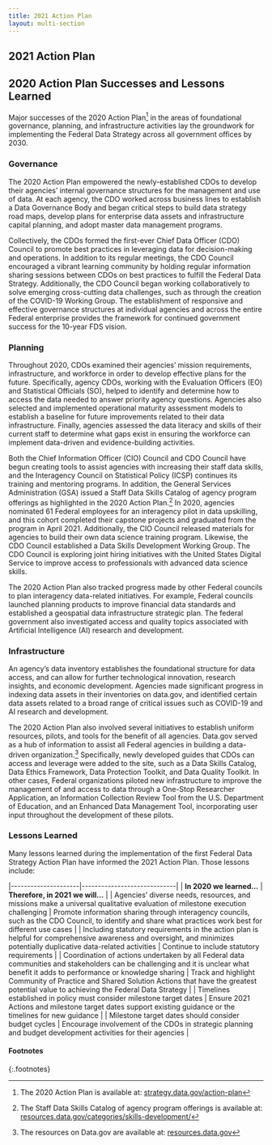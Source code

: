 ```yaml
---
title: 2021 Action Plan
layout: multi-section
---
```


<section class="usa-section">
<div class="usa-grid" markdown="1">


# 2021 Action Plan

## 2020 Action Plan Successes and Lessons Learned

Major successes of the 2020 Action Plan[^1] in the areas of foundational governance, planning, and infrastructure activities lay the groundwork for implementing the Federal Data Strategy across all government offices by 2030. 

### Governance

The 2020 Action Plan empowered the newly-established CDOs to develop their agencies’ internal governance structures for the management and use of data. At each agency, the CDO worked across business lines to establish a Data Governance Body and began critical steps to build data strategy road maps, develop plans for enterprise data assets and infrastructure capital planning, and adopt master data management programs.

Collectively, the CDOs formed the first-ever Chief Data Officer (CDO) Council to promote best practices in leveraging data for decision-making and operations. In addition to its regular meetings, the CDO Council encouraged a vibrant learning community by holding regular information sharing sessions between CDOs on best practices to fulfill the Federal Data Strategy. Additionally, the CDO Council began working collaboratively to solve emerging cross-cutting data challenges, such as through the creation of the COVID-19 Working Group. The establishment of responsive and effective governance structures at individual agencies and across the entire Federal enterprise provides the framework for continued government success for the 10-year FDS vision. 

### Planning

Throughout 2020, CDOs examined their agencies’ mission requirements, infrastructure, and workforce in order to develop effective plans for the future. Specifically, agency CDOs, working with the Evaluation Officers (EO) and Statistical Officials (SO), helped to identify and determine how to access the data needed to answer priority agency questions. Agencies also selected and implemented operational maturity assessment models to establish a baseline for future improvements related to their data infrastructure. Finally, agencies assessed the data literacy and skills of their current staff to determine what gaps exist in ensuring the workforce can implement data-driven and evidence-building activities.

Both the Chief Information Officer (CIO) Council and CDO Council have begun creating tools to assist agencies with increasing their staff data skills, and the Interagency Council on Statistical Policy (ICSP) continues its training and mentoring programs. In addition, the General Services Administration (GSA) issued a Staff Data Skills Catalog of agency program offerings as highlighted in the 2020 Action Plan.[^2] In 2020, agencies nominated 61 Federal employees for an interagency pilot in data upskilling, and this cohort completed their capstone projects and graduated from the program in April 2021. Additionally, the CIO Council released materials for agencies to build their own data science training program. Likewise, the CDO Council established a Data Skills Development Working Group. The CDO Council is exploring joint hiring initiatives with the United States Digital Service to improve access to professionals with advanced data science skills.

The 2020 Action Plan also tracked progress made by other Federal councils to plan interagency data-related initiatives. For example, Federal councils launched planning products to improve financial data standards and established a geospatial data infrastructure strategic plan. The federal government also investigated access and quality topics associated with Artificial Intelligence (AI) research and development.

### Infrastructure 

An agency’s data inventory establishes the foundational structure for data access, and can allow for further technological innovation, research insights, and economic development. Agencies made significant progress in indexing data assets in their inventories on data.gov, and identified certain data assets related to a broad range of critical issues such as COVID-19 and AI research and development.

The 2020 Action Plan also involved several initiatives to establish uniform resources, pilots, and tools for the benefit of all agencies. Data.gov served as a hub of information to assist all Federal agencies in building a data-driven organization.[^3] Specifically, newly developed guides that CDOs can access and leverage were added to the site, such as a Data Skills Catalog, Data Ethics Framework, Data Protection Toolkit, and Data Quality Toolkit. In other cases, Federal organizations piloted new infrastructure to improve the management of and access to data through a One-Stop Researcher Application, an Information Collection Review Tool from the U.S. Department of Education, and an Enhanced Data Management Tool, incorporating user input throughout the development of these pilots.

### Lessons Learned

Many lessons learned during the implementation of the first Federal Data Strategy Action Plan have informed the 2021 Action Plan. Those lessons include:

|---------------------|-----------------------------|
| **In 2020 we learned…** |	**Therefore, in 2021 we will…** |
| Agencies’ diverse needs, resources, and missions make a universal qualitative evaluation of milestone execution challenging |	Promote information sharing through interagency councils, such as the CDO Council, to identify and share what practices work best for different use cases |
| Including statutory requirements in the action plan is helpful for comprehensive awareness and oversight, and minimizes potentially duplicative data-related activities	| Continue to include statutory requirements |
| Coordination of actions undertaken by all Federal data communities and stakeholders can be challenging and it is unclear what benefit it adds to performance or knowledge sharing	| Track and highlight Community of Practice and Shared Solution Actions that have the greatest potential value to achieving the Federal Data Strategy | 
| Timelines established in policy must consider milestone target dates |	Ensure 2021 Actions and milestone target dates support existing guidance or the timelines for new guidance |
| Milestone target dates should consider budget cycles |	Encourage involvement of the CDOs in strategic planning and budget development activities for their agencies |

#### Footnotes
{:.footnotes}
[^1]: The 2020 Action Plan is available at: [strategy.data.gov/action-plan](https://strategy.data.gov/action-plan/)
[^2]: The Staff Data Skills Catalog of agency program offerings is available at: [resources.data.gov/categories/skills-development/](https://resources.data.gov/categories/skills-development/)
[^3]: The resources on Data.gov are available at: [resources.data.gov](https://resources.data.gov/)

</div>
</section>


